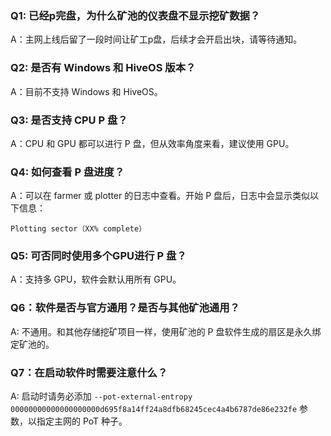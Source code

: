 ### Q1: 已经p完盘，为什么矿池的仪表盘不显示挖矿数据？
A：主网上线后留了一段时间让矿工p盘，后续才会开启出块，请等待通知。

### Q2: 是否有 Windows 和 HiveOS 版本？
A：目前不支持 Windows 和 HiveOS。

### Q3: 是否支持 CPU P 盘？
A：CPU 和 GPU 都可以进行 P 盘，但从效率角度来看，建议使用 GPU。

### Q4: 如何查看 P 盘进度？
A：可以在 farmer 或 plotter 的日志中查看。开始 P 盘后，日志中会显示类似以下信息：
```
Plotting sector（XX% complete）
```

### Q5: 可否同时使用多个GPU进行 P 盘？
A：支持多 GPU，软件会默认用所有 GPU。

### Q6：软件是否与官方通用？是否与其他矿池通用？
A: 不通用。和其他存储挖矿项目一样，使用矿池的 P 盘软件生成的扇区是永久绑定矿池的。

### Q7：在启动软件时需要注意什么？
A: 启动时请务必添加 `--pot-external-entropy 00000000000000000000d695f8a14ff24a8dfb68245cec4a4b6787de86e232fe` 参数，以指定主网的 PoT 种子。

